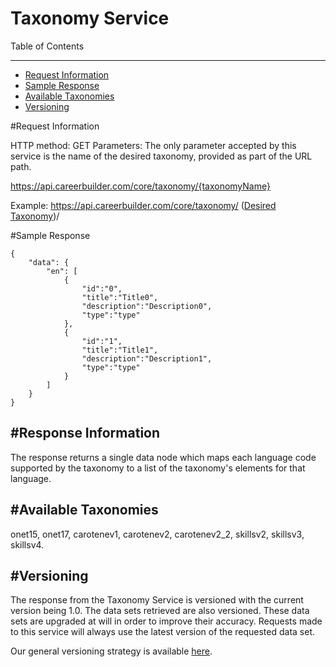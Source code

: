 Taxonomy Service
=============

Table of Contents
_________
- [Request Information](#request-information)
- [Sample Response](#sample-response)
- [Available Taxonomies](#available-taxonomies)
- [Versioning](#versioning)



#Request Information


HTTP method: GET
Parameters: The only parameter accepted by this service is the name of the desired taxonomy, provided as part of the URL path.

https://api.careerbuilder.com/core/taxonomy/{taxonomyName}
 
Example: https://api.careerbuilder.com/core/taxonomy/ ([Desired Taxonomy](#available-taxonomies))/

#Sample Response


```
{
    "data": {
        "en": [
            {
                "id":"0",
                "title":"Title0",
                "description":"Description0",
                "type":"type"
            },
            {
                "id":"1",
                "title":"Title1",
                "description":"Description1",
                "type":"type"
            }
        ]
    }
}
```


#Response Information
----------
The response returns a single data node which maps each language code supported by the taxonomy to a list of the taxonomy's elements for that language.


#Available Taxonomies
-----------
onet15, onet17, carotenev1, carotenev2, carotenev2_2, skillsv2, skillsv3, skillsv4.


#Versioning
-----------
The response from the Taxonomy Service is versioned with the current version being 1.0. The data sets retrieved are also versioned. These data sets are upgraded at will in order to improve their accuracy. Requests made to this service will always use the latest version of the requested data set.

Our general versioning strategy is available [here](/Versioning.md).
